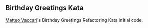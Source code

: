 ## Birthday Greetings Kata

[Matteo Vaccari](http://matteo.vaccari.name/blog/)'s Birthday Greetings Refactoring Kata initial code.

